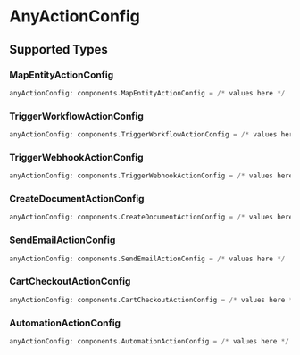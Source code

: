 # AnyActionConfig


## Supported Types

### MapEntityActionConfig

```python
anyActionConfig: components.MapEntityActionConfig = /* values here */
```

### TriggerWorkflowActionConfig

```python
anyActionConfig: components.TriggerWorkflowActionConfig = /* values here */
```

### TriggerWebhookActionConfig

```python
anyActionConfig: components.TriggerWebhookActionConfig = /* values here */
```

### CreateDocumentActionConfig

```python
anyActionConfig: components.CreateDocumentActionConfig = /* values here */
```

### SendEmailActionConfig

```python
anyActionConfig: components.SendEmailActionConfig = /* values here */
```

### CartCheckoutActionConfig

```python
anyActionConfig: components.CartCheckoutActionConfig = /* values here */
```

### AutomationActionConfig

```python
anyActionConfig: components.AutomationActionConfig = /* values here */
```

